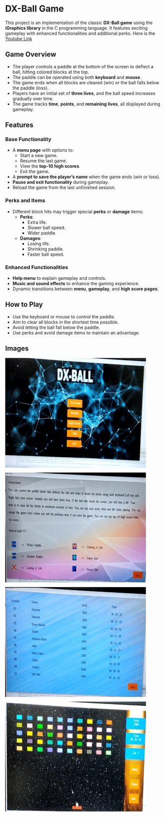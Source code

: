 # DX-Ball Game

This project is an implementation of the classic **DX-Ball game** using the **iGraphics library** in the C programming language. It features exciting gameplay with enhanced functionalities and additional perks. Here is the [Youtube Link](https://youtu.be/pI7ulg6F__I)

## Game Overview
- The player controls a paddle at the bottom of the screen to deflect a ball, hitting colored blocks at the top.
- The paddle can be operated using both **keyboard** and **mouse**.
- The game ends when all blocks are cleared (win) or the ball falls below the paddle (loss).
- Players have an initial set of **three lives**, and the ball speed increases gradually over time.
- The game tracks **time**, **points**, and **remaining lives**, all displayed during gameplay.

## Features
### Base Functionality
- A **menu page** with options to:
  - Start a new game.
  - Resume the last game.
  - View the **top-10 high scores**.
  - Exit the game.
- A **prompt to save the player’s name** when the game ends (win or loss).
- **Pause and exit functionality** during gameplay.
- Reload the game from the last unfinished session.

### Perks and Items
- Different block hits may trigger special **perks** or **damage** items:
  - **Perks**:
    - Extra life.
    - Slower ball speed.
    - Wider paddle.
  - **Damages**:
    - Losing life.  
    - Shrinking paddle.
    - Faster ball speed.

### Enhanced Functionalities
- **Help menu** to explain gameplay and controls.
- **Music and sound effects** to enhance the gaming experience.
- Dynamic transitions between **menu**, **gameplay**, and **high score pages**.

## How to Play
- Use the keyboard or mouse to control the paddle.
- Aim to clear all blocks in the shortest time possible.
- Avoid letting the ball fall below the paddle.
- Use perks and avoid damage items to maintain an advantage.

## Images

<div style="display: flex; flex-wrap: wrap; gap: 15px;">
    <img src="DX_Ball_Cover_Page.png" alt="Menu Page" height="350" width="450">
    <img src="DX_Ball_Instructions.png" alt="Instructions" height="350" width="450">
    <img src="DX_Ball_Leaderboard.png" alt="Leaderboard" height="350" width="450">
    <img src="DX_Ball_Gameplay1.png" alt="Gameplay" height="350" width="450">
</div>
